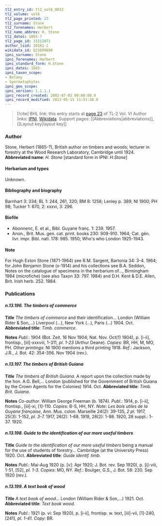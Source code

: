 ```yaml
---
tl2_entry_id: tl2_vol6_0032
tl2_volume: vol6
tl2_page_printed: 23
tl2_surname: Stone
tl2_forenames: Herbert
tl2_name_abbrev: H. Stone
tl2_dates: 1865-?
tl2_page_id: 33212071
author_lsid: 10181-1
wikidata_id: Q21609898
ipni_surname: Stone
ipni_forenames: Herbert
ipni_standard_form: H.Stone
ipni_dates: 1865-
ipni_taxon_scope: 
- Botany
- Spermatophytes
ipni_geo_scope: 
ipni_version: 1.1.1.1
ipni_record_created: 2003-07-02 00:00:00.0
ipni_record_modified: 2013-05-15 11:51:38.0
---
```


> [!cite] BHL link: this entry starts at [page 23](https://www.biodiversitylibrary.org/page/33212071) of TL-2 Vol. VI
> Author links: [IPNI](https://www.ipni.org/a/10181-1), [Wikidata](https://www.wikidata.org/wiki/Q21609898). Support pages: [[Abbreviations|abbreviations]], [[Layout key|layout key]]

### Author

Stone, Herbert (1865-?), British author on timbers and woods; lecturer in forestry at the Wood Research Laboratory, Cambridge until 1924. 
**Abbreviated name**: *H. Stone* \[standard form in IPNI: *H.Stone*\]

#### Herbarium and types

Unknown.

#### Bibliography and biography

Barnhart 3: 334; BL 1: 244, 261, 320; BM 8: 1258; Lenley p. 389; NI 1900; PH 98; Tucker 1: 670, 2: xxxvi, 3: 296.

#### Biofile

- Abonnenc, E. et al., Bibl. Guyane franç. 1: 239. 1957.
- Anon., Brit. Mus. gen. cat. print. books 230: 909-910. 1964; Cat. gén. livr. impr. Bibl. natl. 178: 985. 1950; Who's who London 1925-1943.

#### Note

For Hugh Exton Stone (1871-1964) see R.M. Sargent, Bartonia 34: 3-4. 1964; for John Benjamin Stone (x-1914) and his collections see B.A. Seddon, Notes on the catalogue of specimens in the herbarium of..., Birmingham 1984 (microfiche) (see also Taxon 33: 797. 1984) and D.H. Kent & D.E. Allen, Brit. Irish herb. 252. 1984.

### Publications

##### n.13.196. The timbers of commerce

**Title**
*The timbers of commerce* and their identification... London (William Rider & Son,...) Liverpool (...), New York (...), Paris (...) 1904. Oct.
**Abbreviated title**: *Timb. commerce*.

**Notes**
*Publ*.: 1904 (Bot. Zeit. 16 Nov 1904; Nat. Nov. Oct(1) 1904), p. \[i-ii\], frontisp., \[iii\]-xxxviii, 1-311, *pl. 1-23* (Arthur Deane). *Copies*: BR, HH, M, MO, PH.
*Other printings*: NI 1900 mentions a third printing 1918.
*Ref*.: Jackson, J.R., J. Bot. 42: 354-356. Nov 1904 (rev.).

##### n.13.197. The timbers of British Guiana

**Title**
*The timbers of British Guiana*. A report upon the collection made by the hon. A.G. Bell,... London (published for the Government of British Guiana by the Crown Agents for the Colonies) 1914. Oct.
**Abbreviated title**: *Timb. Brit. Guiana*.

**Notes**
*Co-author*. William George Freeman (b. 1874).
*Publ*.: 1914, p. \[i-ii\], frontisp., \[iii\]-xi, \[1\]-110. *Copies*: B-S, HH, NY.
*Note*: *Les bois utiles de la Guyane française*, Ann. Mus. colon. Marseille 24(2): 39-135, *2 pl*. 1917, 25(3): 1-152, *pl. 3-7.* 1917, 26(2): 1-68. 1918, 28(2): 1-98. 1920, 28 suppl.: 1-37. 1920.

##### n.13.198. Guide to the identification of our more useful timbers

**Title**
*Guide to the identification of our more useful timbers* being a manual for the use of students of forestry... Cambridge (at the University Press) 1920. Oct.
**Abbreviated title**: *Guide identif. timb.*

**Notes**
*Publ*.: Mai-Aug 1920 (p. \[v\]: Apr 1920; J. Bot. rev. Sep 1920), p. \[i\]-viii, 1-51, \[52\], *pl. 1-3. Copies*: MO, NY.
*Ref*.: Boulger, G.S., J. Bot. 58: 230. Sep 1920 (rev.).

##### n.13.199. A text book of wood

**Title**
*A text book of wood*... London (William Rider & Son,...) 1921. Oct.
**Abbreviated title**: *Text book wood*.

**Notes**
*Publ*.: 1921 (p. vi: Sep 1920), p. \[i-ii\], frontisp. w. text, \[iii\]-vii, \[1\]-240, \[241\], *pl. 1-41. Copy*: BR.

